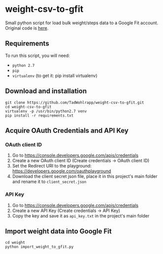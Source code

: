 # weight-csv-to-gfit
Small python script for load bulk weight/steps data to a Google Fit account.
Original code is [here](https://github.com/motherapp/weight-csv-to-gfit).

## Requirements
To run this script, you will need:

 - `python 2.7` 
 - `pip` 
 -  `virtualenv` (to get it: pip install virtualenv)

## Download and installation
```
git clone https://github.com/TadWohlrapp/weight-csv-to-gfit.git
cd weight-csv-to-gfit
virtualenv -p /usr/bin/python2.7 venv
pip install -r requirements.txt
```

## Acquire OAuth Credentials and API Key
### OAuth client ID
1. Go to https://console.developers.google.com/apis/credentials
2. Create a new OAuth client ID (Create credentials -> OAuth client ID)
3. Set the Redirect URI to the playground: https://developers.google.com/oauthplayground
4. Download the client secret json file, place it in this project's main folder and rename it to `client_secret.json`

### API Key
1. Go to https://console.developers.google.com/apis/credentials
2. Create a new API Key (Create credentials -> API Key)
3. Copy the key and save it as `api_key.txt` in the project's main folder


## Import weight data into Google Fit
```
cd weight
python import_weight_to_gfit.py
```
